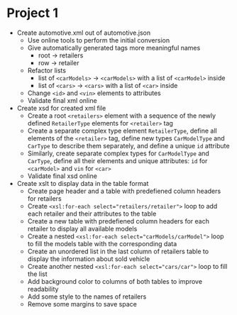 # Project 1

- Create automotive.xml out of automotive.json
    - Use online tools to perform the initial conversion
    - Give automatically generated tags more meaningful names
        - root -> retailers
        - row -> retailer
    - Refactor lists
        - list of `<carModels>` -> `<carModels>` with a list of `<carModel>` inside
        - list of `<cars>` -> `<cars>` with a list of `<car>` inside
    - Change `<id>` and `<vin>` elements to attributes
    - Validate final xml online
- Create xsd for created xml file
    - Create a root `<retailers>` element with a sequence of the newly defined `RetailerType` elements for `<retailer>` tag
    - Create a separate complex type element `RetailerType`, define all elements of the `<retailer>` tag, define new types `CarModelType` and `CarType` to describe them separately, and define a unique `id` attribute
    - Similarly, create separate complex types for `CarModelType` and `CarType`, define all their elements and unique attributes: `id` for `<carModel>` and `vin` for `<car>`
    - Validate final xsd online
- Create xslt to display data in the table format
    - Create page header and a table with predefiened column headers for retailers
    - Create `<xsl:for-each select="retailers/retailer">` loop to add each retailer and their attributes to the table
    - Create a new table with predefiened column headers for each retailer to display all available models
    - Create a nested `<xsl:for-each select="carModels/carModel">` loop to fill the models table with the corresponding data
    - Create an unordered list in the last column of retailers table to display the information about sold vehicle
    - Create another nested `<xsl:for-each select="cars/car">` loop to fill the list
    - Add background color to columns of both tables to improve readability
    - Add some style to the names of retailers
    - Remove some margins to save space